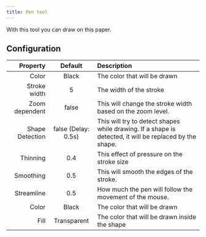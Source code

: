 ```yaml
---
title: Pen tool
---
```


With this tool you can draw on this paper.

## Configuration

|        Property |                                 Default                                | Description                                                                                                                             |
| --------------: | :--------------------------------------------------------------------: | :-------------------------------------------------------------------------------------------------------------------------------------- |
|           Color |                                  Black                                 | The color that will be drawn                                                                                                            |
|    Stroke width |                                    5                                   | The width of the stroke                                                                                                                 |
|  Zoom dependent |                                  false                                 | This will change the stroke width based on the zoom level.                                                              |
| Shape Detection | false (Delay: 0.5s) | This will try to detect shapes while drawing. If a shape is detected, it will be replaced by the shape. |
|        Thinning |                           0.4                          | This effect of pressure on the stroke size                                                                                              |
|       Smoothing |                           0.5                          | This will smooth the edges of the stroke.                                                                               |
|      Streamline |                           0.5                          | How much the pen will follow the movement of the mouse.                                                                 |
|           Color |                                  Black                                 | The color that will be drawn                                                                                                            |
|            Fill |                               Transparent                              | The color that will be drawn inside the shape                                                                                           |
